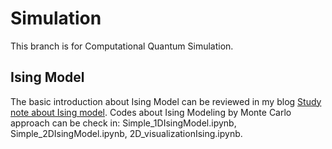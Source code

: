 # Simulation
This branch is for Computational Quantum Simulation. 

## Ising Model
The basic introduction about Ising Model can be reviewed in my blog [Study note about Ising model](https://huijiaoluo.github.io/2024/07/16/QuantumNote1/). Codes about Ising Modeling by Monte Carlo approach can be check in: Simple_1DIsingModel.ipynb, Simple_2DIsingModel.ipynb, 2D_visualizationIsing.ipynb.
